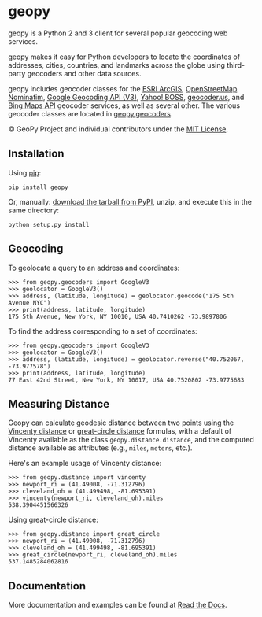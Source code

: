 # geopy
geopy is a Python 2 and 3 client for several popular geocoding web services.

geopy makes it easy for Python developers to locate the coordinates of
addresses, cities, countries, and landmarks across the globe using third-party
geocoders and other data sources.

geopy includes geocoder classes for the [ESRI ArcGIS][arcgis], [OpenStreetMap Nominatim][nominatim], [Google Geocoding API (V3)][google_v3],
[Yahoo! BOSS][yahoo], [geocoder.us][geocoderus], and [Bing Maps API][bing]
geocoder services, as well as several other. The various geocoder classes are located in
[geopy.geocoders][geocoders_src].

[arcgis]: http://resources.arcgis.com/en/help/arcgis-rest-api/
[nominatim]: https://wiki.openstreetmap.org/wiki/Nominatim
[google_v3]: https://developers.google.com/maps/documentation/geocoding/
[yahoo]: http://developer.yahoo.com/maps/rest/V1/geocode.html
[bing]: http://www.microsoft.com/maps/developers/web.aspx
[geocoderus]: http://geocoder.us/
[geocoders_src]: https://github.com/geopy/geopy/tree/master/geopy/geocoders

© GeoPy Project and individual contributors under the
[MIT License](https://github.com/geopy/geopy/blob/master/LICENSE).

## Installation

Using [pip](http://www.pip-installer.org/en/latest/):

    pip install geopy

Or, manually: [download the tarball from PyPI](https://pypi.python.org/pypi/geopy),
unzip, and execute this in the same directory:

    python setup.py install

## Geocoding

To geolocate a query to an address and coordinates:

    >>> from geopy.geocoders import GoogleV3
    >>> geolocator = GoogleV3()
    >>> address, (latitude, longitude) = geolocator.geocode("175 5th Avenue NYC")
    >>> print(address, latitude, longitude)
    175 5th Avenue, New York, NY 10010, USA 40.7410262 -73.9897806

To find the address corresponding to a set of coordinates:

    >>> from geopy.geocoders import GoogleV3
    >>> geolocator = GoogleV3()
    >>> address, (latitude, longitude) = geolocator.reverse("40.752067, -73.977578")
    >>> print(address, latitude, longitude)
    77 East 42nd Street, New York, NY 10017, USA 40.7520802 -73.9775683

## Measuring Distance

Geopy can calculate geodesic distance between two points using the
[Vincenty distance](https://en.wikipedia.org/wiki/Vincenty's_formulae) or
[great-circle distance](https://en.wikipedia.org/wiki/Great-circle_distance)
formulas, with a default of Vincenty available as the class
`geopy.distance.distance`, and the computed distance available as attributes
(e.g., `miles`, `meters`, etc.).

Here's an example usage of Vincenty distance:

    >>> from geopy.distance import vincenty
    >>> newport_ri = (41.49008, -71.312796)
    >>> cleveland_oh = (41.499498, -81.695391)
    >>> vincenty(newport_ri, cleveland_oh).miles
    538.3904451566326

Using great-circle distance:

    >>> from geopy.distance import great_circle
    >>> newport_ri = (41.49008, -71.312796)
    >>> cleveland_oh = (41.499498, -81.695391)
    >>> great_circle(newport_ri, cleveland_oh).miles
    537.1485284062816

## Documentation

More documentation and examples can be found at
[Read the Docs](http://geopy.readthedocs.org/en/latest/).

